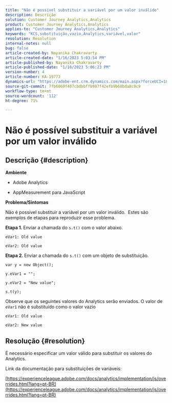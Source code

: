 ```yaml
---
title: "Não é possível substituir a variável por um valor inválido"
description: Descrição
solution: Customer Journey Analytics,Analytics
product: Customer Journey Analytics,Analytics
applies-to: "Customer Journey Analytics,Analytics"
keywords: "KCS,substituição,vazio,Analytics,variável,valor"
resolution: Resolution
internal-notes: null
bug: false
article-created-by: Nayanika Chakravarty
article-created-date: "1/16/2023 5:03:54 PM"
article-published-by: Nayanika Chakravarty
article-published-date: "1/16/2023 5:06:23 PM"
version-number: 4
article-number: KA-19773
dynamics-url: "https://adobe-ent.crm.dynamics.com/main.aspx?forceUCI=1&pagetype=entityrecord&etn=knowledgearticle&id=7cac99bc-bf95-ed11-aad1-6045bd006149"
source-git-commit: 7fb6069f407cbdbbffb987f42efb9b60bda8c9c9
workflow-type: tm+mt
source-wordcount: '112'
ht-degree: 71%

---
```


# Não é possível substituir a variável por um valor inválido

## Descrição {#description}


<b>Ambiente</b>

- Adobe Analytics

- AppMeasurement para JavaScript

<b>Problema/Sintomas</b>

Não é possível substituir a variável por um valor inválido.  Estes são exemplos de etapas para reproduzir esse problema.

<b>Etapa 1. </b>Enviar a chamada do `s.t()` com o valor abaixo.


```
eVar1: Old value

eVar2: Old value
```


<b>Etapa 2. </b>Enviar a chamada do `s.t()` com um objeto de substituição.


```
var y = new Object();

y.eVar1 = "";

y.eVar2 = "New value";

s.t(y);
```


Observe que os seguintes valores do Analytics serão enviados. O valor de `eVar1` não é substituído como o valor vazio


```
eVar1: Old value

eVar2: New value
```



## Resolução {#resolution}


É necessário especificar um valor válido para substituir os valores do Analytics.

Link da documentação para substituições de variáveis:

[https://experienceleague.adobe.com/docs/analytics/implementation/js/overrides.html?lang=pt-BR](https://experienceleague.adobe.com/docs/analytics/implementation/js/overrides.html?lang=pt-BR)
